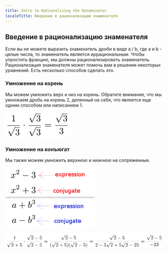 ```yaml
---
title: Intro to Rationalizing the Denominator
localeTitle: Введение в рационализацию знаменателя
---
```

## Введение в рационализацию знаменателя

Если вы не можете выразить знаменатель дроби в виде a / b, где a и b - целые числа, то знаменатель является иррациональным. Чтобы упростить фракцию, мы должны рационализировать знаменатель. Рационализация знаменателя может помочь вам в решении некоторых уравнений. Есть несколько способов сделать это.

### Умножение на корень

Мы можем умножить верх и низ на корень. Обратите внимание, что мы умножаем дробь на корень 2, деленный на себя, что является еще одним способом или написанием 1.

![](https://github.com/codersc/freeCodeCamp-article-images/blob/master/art4img1.png?raw=true)

### Умножение на конъюгат

Мы также можем умножить верхнюю и нижнюю на сопряженные.

![](https://github.com/codersc/freeCodeCamp-article-images/blob/master/art4img2.png?raw=true)

![](https://github.com/codersc/freeCodeCamp-article-images/blob/master/art4img3.png?raw=true)